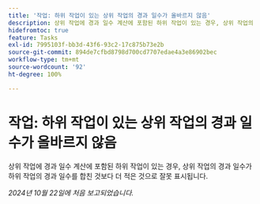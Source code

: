 ```yaml
---
title: '작업: 하위 작업이 있는 상위 작업의 경과 일수가 올바르지 않음'
description: 상위 작업에 경과 일수 계산에 포함된 하위 작업이 있는 경우, 상위 작업의 경과 일수가 하위 작업의 경과 일수를 합친 것보다 더 적은 것으로 잘못 표시됩니다.
hidefromtoc: true
feature: Tasks
exl-id: 7995103f-bb3d-43f6-93c2-17c875b73e2b
source-git-commit: 894de7cfbd8798d700cd7707edae4a3e86902bec
workflow-type: tm+mt
source-wordcount: '92'
ht-degree: 100%

---
```


# 작업: 하위 작업이 있는 상위 작업의 경과 일수가 올바르지 않음

상위 작업에 경과 일수 계산에 포함된 하위 작업이 있는 경우, 상위 작업의 경과 일수가 하위 작업의 경과 일수를 합친 것보다 더 적은 것으로 잘못 표시됩니다.

_2024년 10월 22일에 처음 보고되었습니다._
